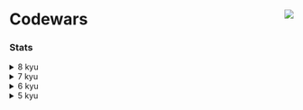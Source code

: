 # Codewars <a href="https://www.codewars.com/users/asahiocean"><img src="https://www.codewars.com/users/asahiocean/badges/large" align="right"></a>

### Stats

<details><summary>8 kyu</summary>
  
| Kata | Solution |
|:----:|:--------:|
| [To square(root) or not to square(root)](https://www.codewars.com/kata/57f6ad55cca6e045d2000627) |          |
| [Count the Monkeys!](https://www.codewars.com/kata/56f69d9f9400f508fb000ba7) |          |
| [Grasshopper - Check for factor](https://www.codewars.com/kata/55cbc3586671f6aa070000fb) |          |
|          |          |
  
</details>

<details><summary>7 kyu</summary>

  ```
  I'LL FILL THIS IN COMING SOON.
  ```

</details>

<details><summary>6 kyu</summary>
  
  ```
  I'LL FILL THIS IN COMING SOON.
  ```
  
</details>

<details><summary>5 kyu</summary>
  
  ```
  I'LL FILL THIS IN COMING SOON.
  ```
  
</details>
